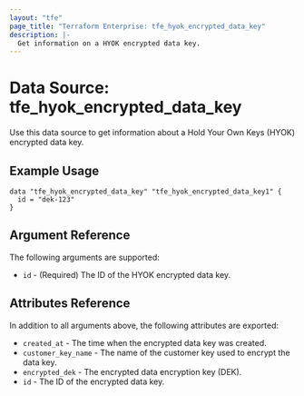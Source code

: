```yaml
---
layout: "tfe"
page_title: "Terraform Enterprise: tfe_hyok_encrypted_data_key"
description: |-
  Get information on a HYOK encrypted data key.
---
```


# Data Source: tfe_hyok_encrypted_data_key

Use this data source to get information about a Hold Your Own Keys (HYOK) encrypted data key.

## Example Usage

```hcl
data "tfe_hyok_encrypted_data_key" "tfe_hyok_encrypted_data_key1" {
  id = "dek-123"
}
```

## Argument Reference

The following arguments are supported:

* `id` - (Required) The ID of the HYOK encrypted data key.

## Attributes Reference

In addition to all arguments above, the following attributes are exported:

* `created_at` - The time when the encrypted data key was created.
* `customer_key_name` - The name of the customer key used to encrypt the data key.
* `encrypted_dek` - The encrypted data encryption key (DEK).
* `id` - The ID of the encrypted data key.